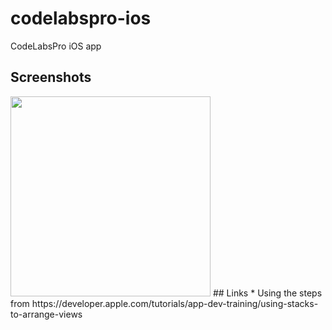 # codelabspro-ios
CodeLabsPro iOS app

## Screenshots
<img src="https://raw.githubusercontent.com/codelabspro/codelabspro-ios/main/screenshots/codelabspro_swiftui_codelab_part1.png" width="320"/>
## Links
* Using the steps from 
https://developer.apple.com/tutorials/app-dev-training/using-stacks-to-arrange-views

